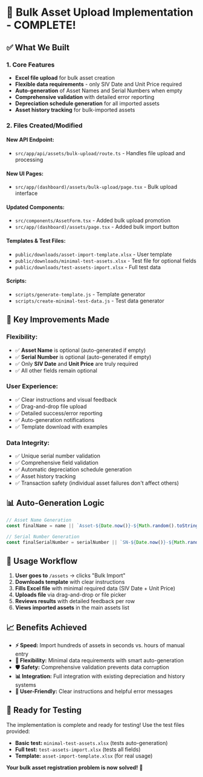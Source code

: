 # 🎉 Bulk Asset Upload Implementation - COMPLETE!

## ✅ **What We Built**

### **1. Core Features**
- **Excel file upload** for bulk asset creation
- **Flexible data requirements** - only SIV Date and Unit Price required
- **Auto-generation** of Asset Names and Serial Numbers when empty
- **Comprehensive validation** with detailed error reporting
- **Depreciation schedule generation** for all imported assets
- **Asset history tracking** for bulk-imported assets

### **2. Files Created/Modified**

#### **New API Endpoint:**
- `src/app/api/assets/bulk-upload/route.ts` - Handles file upload and processing

#### **New UI Pages:**
- `src/app/(dashboard)/assets/bulk-upload/page.tsx` - Bulk upload interface

#### **Updated Components:**
- `src/components/AssetForm.tsx` - Added bulk upload promotion
- `src/app/(dashboard)/assets/page.tsx` - Added bulk import button

#### **Templates & Test Files:**
- `public/downloads/asset-import-template.xlsx` - User template
- `public/downloads/minimal-test-assets.xlsx` - Test file for optional fields
- `public/downloads/test-assets-import.xlsx` - Full test data

#### **Scripts:**
- `scripts/generate-template.js` - Template generator
- `scripts/create-minimal-test-data.js` - Test data generator

## 🚀 **Key Improvements Made**

### **Flexibility:**
- ✅ **Asset Name** is optional (auto-generated if empty)
- ✅ **Serial Number** is optional (auto-generated if empty)
- ✅ Only **SIV Date** and **Unit Price** are truly required
- ✅ All other fields remain optional

### **User Experience:**
- ✅ Clear instructions and visual feedback
- ✅ Drag-and-drop file upload
- ✅ Detailed success/error reporting
- ✅ Auto-generation notifications
- ✅ Template download with examples

### **Data Integrity:**
- ✅ Unique serial number validation
- ✅ Comprehensive field validation
- ✅ Automatic depreciation schedule generation
- ✅ Asset history tracking
- ✅ Transaction safety (individual asset failures don't affect others)

## 📊 **Auto-Generation Logic**

```javascript
// Asset Name Generation
const finalName = name || `Asset-${Date.now()}-${Math.random().toString(36).substr(2, 5)}`;

// Serial Number Generation  
const finalSerialNumber = serialNumber || `SN-${Date.now()}-${Math.random().toString(36).substr(2, 8).toUpperCase()}`;
```

## 🎯 **Usage Workflow**

1. **User goes to** `/assets` → clicks "Bulk Import"
2. **Downloads template** with clear instructions
3. **Fills Excel file** with minimal required data (SIV Date + Unit Price)
4. **Uploads file** via drag-and-drop or file picker
5. **Reviews results** with detailed feedback per row
6. **Views imported assets** in the main assets list

## 📈 **Benefits Achieved**

- **⚡ Speed:** Import hundreds of assets in seconds vs. hours of manual entry
- **🎯 Flexibility:** Minimal data requirements with smart auto-generation
- **🛡️ Safety:** Comprehensive validation prevents data corruption
- **📊 Integration:** Full integration with existing depreciation and history systems
- **👥 User-Friendly:** Clear instructions and helpful error messages

## 🧪 **Ready for Testing**

The implementation is complete and ready for testing! Use the test files provided:

- **Basic test:** `minimal-test-assets.xlsx` (tests auto-generation)
- **Full test:** `test-assets-import.xlsx` (tests all fields)
- **Template:** `asset-import-template.xlsx` (for real usage)

**Your bulk asset registration problem is now solved!** 🎉

